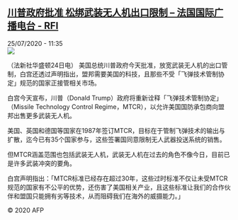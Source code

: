 <!--1595674533000-->
[川普政府批准 松绑武装无人机出口限制 – 法国国际广播电台 - RFI](http://www.rfi.fr//cn/contenu/20200725-%E5%B7%9D%E6%99%AE%E6%94%BF%E5%BA%9C%E6%89%B9%E5%87%86-%E6%9D%BE%E7%BB%91%E6%AD%A6%E8%A3%85%E6%97%A0%E4%BA%BA%E6%9C%BA%E5%87%BA%E5%8F%A3%E9%99%90%E5%88%B6)
------

<div>25/07/2020 - 11:35</div><img src="https://s.rfi.fr/media/display/b507543e-ce5f-11ea-8e16-005056bff430/w:310/p:16x9/int0006b.200725173502.jpg"><div class="t-content__body u-clearfix"><div class="m-interstitial"></div><p>（法新社华盛顿24日电）    美国总统川普政府今天批准，放宽武装无人机的出口管制，白宫还透过声明指出，盟邦需要美国的科技，且那些不受「飞弹技术管制协定」规范的国家正接管相关市场。</p><p>    白宫今天宣布，川普（Donald Trump）政府将重新诠释「飞弹技术管制协定」（Missile Technology Control Regime，MTCR），以允许美国国防承包商向盟邦出售更多武装无人机。</p><p>    美国、英国和德国等国家在1987年签订MTCR，目标在于管制飞弹技术的输出与扩散，迄今已有35个国家参与，这些签署国同意限制无人武器投送系统的销售。</p><p>    但MTCR涵盖范围也包括武装无人机，武装无人机在过去的角色不像今日，目前已是许多武装冲突的要角。</p><p>    白宫声明指出：「MTCR标准已经存在超过30年，这些过时标准不仅让未受MTCR规范的国家有不公平的优势，还伤害了美国相关产业，且这些标准让我们的合作伙伴和盟国只能拥有劣等技术，从而阻碍我们在海外的威摄能力。」</p><p class="t-copyright">© 2020 AFP</p>        </div>

